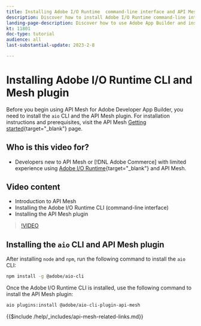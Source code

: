 ```yaml
---
title: Installing Adobe I/O Runtime  command-line interface and API Mesh plugin
description: Discover how to install Adobe I/O Runtime command-line interface and the API Mesh plugin
landing-page-description: Discover how to use Adobe App Builder and install the Adobe I/O Runtime with API Mesh plugin.
kt: 11801
doc-type: tutorial
audience: all
last-substantial-update: 2023-2-8

---
```


# Installing Adobe I/O Runtime CLI and Mesh plugin

Before you begin using API Mesh for Adobe Developer App Builder, you need to install the `aio` CLI and the API Mesh plugin.
For installation instructions and prerequisites, visit the API Mesh [Getting started](https://developer.adobe.com/graphql-mesh-gateway/gateway/getting-started/){target="_blank"} page.

## Who is this video for?

* Developers new to API Mesh or [!DNL Adobe Commerce] with limited experience using [Adobe I/O Runtime](https://developer.adobe.com/runtime/docs/guides/overview/){target="_blank"} and API Mesh.

## Video content

* Introduction to API Mesh
* Installing the Adobe I/O Runtime CLI (command-line interface)
* Installing the API Mesh plugin

>[!VIDEO](https://video.tv.adobe.com/v/3414122/)

## Installing the `aio` CLI and API Mesh plugin

After installing `node` and `npm`, run the following command to install the `aio` CLI:

```bash
npm install -g @adobe/aio-cli
```

Once the Adobe I/O Runtime CLI is installed, use the following command to install the API Mesh plugin:

```bash
aio plugins:install @adobe/aio-cli-plugin-api-mesh
```

{{$include /help/_includes/api-mesh-related-links.md}}
